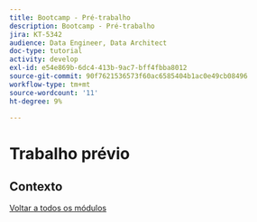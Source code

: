 ```yaml
---
title: Bootcamp - Pré-trabalho
description: Bootcamp - Pré-trabalho
jira: KT-5342
audience: Data Engineer, Data Architect
doc-type: tutorial
activity: develop
exl-id: e54e869b-6dc4-413b-9ac7-bff4fbba8012
source-git-commit: 90f7621536573f60ac6585404b1ac0e49cb08496
workflow-type: tm+mt
source-wordcount: '11'
ht-degree: 9%

---
```


# Trabalho prévio

## Contexto


[Voltar a todos os módulos](./overview.md)
